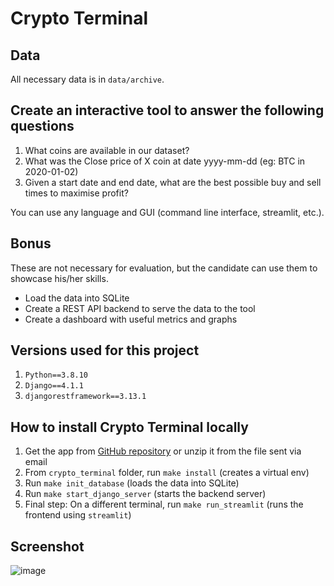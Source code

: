 # Crypto Terminal

## Data
All necessary data is in `data/archive`.

## Create an interactive tool to answer the following questions
1) What coins are available in our dataset?
2) What was the Close price of X coin at date yyyy-mm-dd (eg: BTC in 2020-01-02)
3) Given a start date and end date, what are the best possible buy and sell times to maximise profit?

You can use any language and GUI (command line interface, streamlit, etc.).

## Bonus
These are not necessary for evaluation, but the candidate can use them to showcase his/her skills.
- Load the data into SQLite
- Create a REST API backend to serve the data to the tool
- Create a dashboard with useful metrics and graphs

## Versions used for this project
1) `Python==3.8.10`
2) `Django==4.1.1`
3) `djangorestframework==3.13.1`

## How to install Crypto Terminal locally
1) Get the app from [GitHub repository](https://github.com/Quitiweb/crypto_terminal/) or unzip it from the file sent via email
2) From `crypto_terminal` folder, run `make install` (creates a virtual env)
3) Run `make init_database` (loads the data into SQLite)
4) Run `make start_django_server` (starts the backend server)
5) Final step: On a different terminal, run `make run_streamlit` (runs the frontend using `streamlit`)

## Screenshot
![image](https://user-images.githubusercontent.com/8633009/194383664-45df1bea-de68-427c-a5f9-17f1c82708e9.png)
